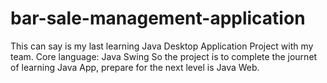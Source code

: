 # bar-sale-management-application
This can say is my last learning Java Desktop Application Project with my team.
Core language: Java Swing
So the project is to complete the journet of learning Java App, prepare for the next level is Java Web.